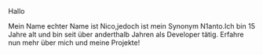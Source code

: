 Hallo

Mein Name echter Name ist Nico,jedoch ist mein Synonym N1anto.Ich bin 15 Jahre alt und bin seit über anderthalb Jahren als Developer tätig.
Erfahre nun mehr über mich und meine Projekte!
